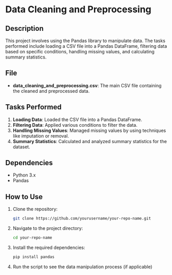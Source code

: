 

# Data Cleaning and Preprocessing

## Description

This project involves using the Pandas library to manipulate data. The tasks performed include loading a CSV file into a Pandas DataFrame, filtering data based on specific conditions, handling missing values, and calculating summary statistics.

## File

- **data_cleaning_and_preprocessing.csv**: The main CSV file containing the cleaned and preprocessed data.

## Tasks Performed

1. **Loading Data**: Loaded the CSV file into a Pandas DataFrame.
2. **Filtering Data**: Applied various conditions to filter the data.
3. **Handling Missing Values**: Managed missing values by using techniques like imputation or removal.
4. **Summary Statistics**: Calculated and analyzed summary statistics for the dataset.

## Dependencies

- Python 3.x
- Pandas

## How to Use

1. Clone the repository:
    ```sh
    git clone https://github.com/yourusername/your-repo-name.git
    ```
2. Navigate to the project directory:
    ```sh
    cd your-repo-name
    ```
3. Install the required dependencies:
    ```sh
    pip install pandas
    ```
4. Run the script to see the data manipulation process (if applicable)
